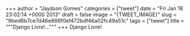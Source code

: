 
+++
author = "Jaydson Gomes"
categories = ["tweet"]
date = "Fri Jan 18 23:02:14 +0000 2013"
draft = false
image = "{TWEET_IMAGE}"
slug = "9bed6b7ce7d46e866f0ef472bdf46a02fc49a51c"
tags = ["tweet"]
title = """Django Livre!..."""
+++
Django Livre!
